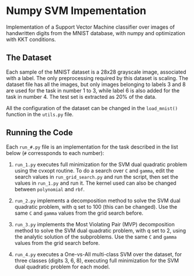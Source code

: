 # Numpy SVM Impementation

Implementation of a Support Vector Machine classifier over images of handwritten digits from the MNIST database, with numpy and optimization with KKT conditions.


## The Dataset

Each sample of the MNIST dataset is a 28x28 grayscale image, associated with a label. The only preprocessing required by this dataset is scaling. The dataset file has all the images, but only images belonging to labels 3 and 8 are used for the task in number 1 to 3, while label 6 is also added for the task in number 4. The test set is extracted as 20% of the data. 

All the configuration of the dataset can be changed in the `load_mnist()` function in the `utils.py` file. 



## Running the Code

Each `run_#.py` file is an implementation for the task described in the list below (`#` corressponds to each number):

1. `run_1.py` executes full minimization for the SVM dual quadratic problem using the cvxopt routine. To do a search over `C` and `gamma`, edit the search values in `run_grid_search.py` and run the script, then set the values in `run_1.py` and run it. The kernel used can also be changed between `polynomial` and `rbf`.

2. `run_2.py` implements a decomposition method to solve the SVM dual quadratic problem, with q set to 100 (this can be changed). Use the same `C` and `gamma` values from the grid search before.

3. `run_3.py` implements the Most Violating Pair (MVP) decomposition method to solve the SVM dual quadratic problem, with q set to 2, using the analytic solution of the subproblems. Use the same `C` and `gamma` values from the grid search before.

4. `run_4.py` executes a One-vs-All multi-class SVM over the dataset, for three classes (digits 3, 6, 8), executing full minimization for the SVM dual quadratic problem for each model.